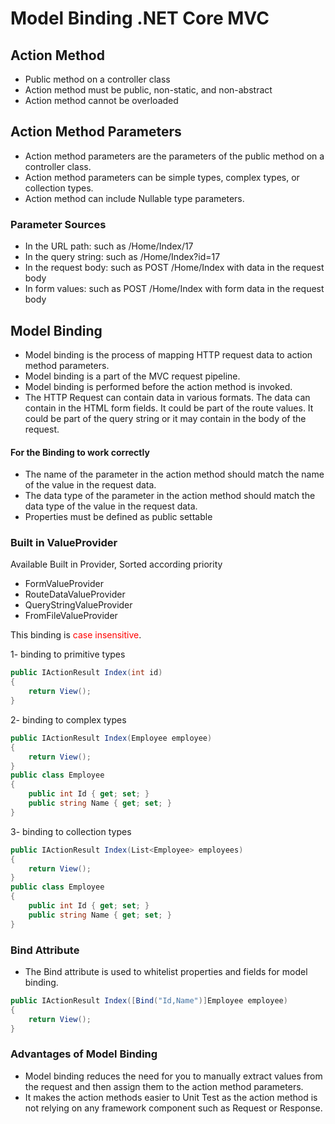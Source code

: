 # Model Binding .NET Core MVC

## Action Method
* Public method on a controller class
* Action method must be public, non-static, and non-abstract
* Action method cannot be overloaded

## Action Method Parameters
* Action method parameters are the parameters of the public method on a controller class.
* Action method parameters can be simple types, complex types, or collection types.
* Action method can include Nullable type parameters.

### Parameter Sources
* In the URL path: such as /Home/Index/17
* In the query string: such as /Home/Index?id=17
* In the request body: such as POST /Home/Index with data in the request body
* In form values: such as POST /Home/Index with form data in the request body

## Model Binding
* Model binding is the process of mapping HTTP request data to action method parameters.
* Model binding is a part of the MVC request pipeline.
* Model binding is performed before the action method is invoked.
* The HTTP Request can contain data in various formats. The data can contain in the HTML form fields. It could be part of the route values. It could be part of the query string or it may contain in the body of the request.
#### For the Binding to work correctly
* The name of the parameter in the action method should match the name of the value in the request data.
* The data type of the parameter in the action method should match the data type of the value in the request data.
* Properties must be defined as public settable

### Built in ValueProvider
Available Built in Provider, Sorted according priority
* FormValueProvider
* RouteDataValueProvider
* QueryStringValueProvider
* FromFileValueProvider

This binding is <span style= "color:red">case insensitive</span>.

1- binding to primitive types
```csharp
public IActionResult Index(int id)
{
    return View();
}
```
2- binding to complex types
```csharp
public IActionResult Index(Employee employee)
{
    return View();
}
public class Employee
{
    public int Id { get; set; }
    public string Name { get; set; }
}
```
3- binding to collection types
```csharp
public IActionResult Index(List<Employee> employees)
{
    return View();
}
public class Employee
{
    public int Id { get; set; }
    public string Name { get; set; }
}
```

### Bind Attribute
* The Bind attribute is used to whitelist properties and fields for model binding.

```csharp
public IActionResult Index([Bind("Id,Name")]Employee employee)
{
    return View();
}
```

### Advantages of Model Binding
* Model binding reduces the need for you to manually extract values from the request and then assign them to the action method parameters.
* It makes the action methods easier to Unit Test as the action method is not relying on any framework component such as Request or Response.
